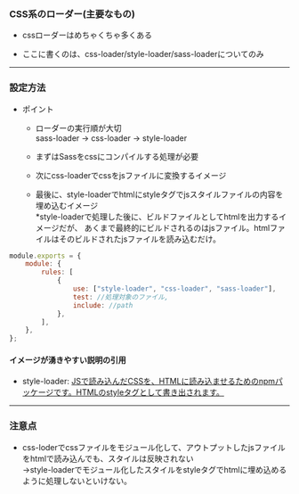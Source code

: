 ### CSS系のローダー(主要なもの)

- cssローダーはめちゃくちゃ多くある

- ここに書くのは、css-loader/style-loader/sass-loaderについてのみ

---

### 設定方法

- ポイント  
    - ローダーの実行順が大切  
        sass-loader -> css-loader -> style-loader

    - まずはSassをcssにコンパイルする処理が必要

    - 次にcss-loaderでcssをjsファイルに変換するイメージ

    - 最後に、style-loaderでhtmlにstyleタグでjsスタイルファイルの内容を埋め込むイメージ  
    *style-loaderで処理した後に、ビルドファイルとしてhtmlを出力するイメージだが、
    あくまで最終的にビルドされるのはjsファイル。htmlファイルはそのビルドされたjsファイルを読み込むだけ。

```js
module.exports = {
    module: {
        rules: [
            {
                use: ["style-loader", "css-loader", "sass-loader"],
                test: //処理対象のファイル,
                include: //path
            },
        ],
    },
};
```

#### イメージが湧きやすい説明の引用

- style-loader: [JSで読み込んだCSSを、HTMLに読み込ませるためのnpmパッケージです。HTMLのstyleタグとして書き出されます。](https://corecolors.net/webpack-css/#rtoc-6)

---

### 注意点

- css-loderでcssファイルをモジュール化して、アウトプットしたjsファイルをhtmlで読み込んでも、スタイルは反映されない  
    ->style-loaderでモジュール化したスタイルをstyleタグでhtmlに埋め込めるように処理しないといけない。
